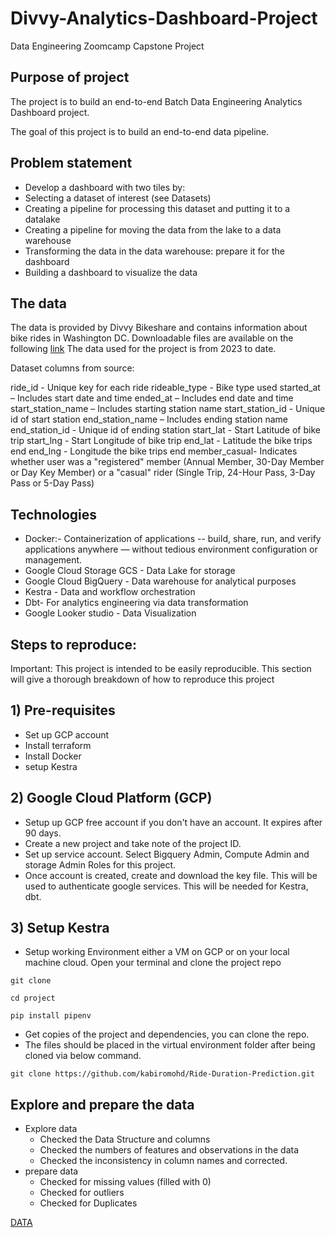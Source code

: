 # Divvy-Analytics-Dashboard-Project
Data Engineering Zoomcamp Capstone Project

## Purpose of project

The project is to build an end-to-end Batch Data Engineering Analytics Dashboard project. 

The goal of this project is to build an end-to-end data pipeline.

## Problem statement

- Develop a dashboard with two tiles by:
- Selecting a dataset of interest (see Datasets)
- Creating a pipeline for processing this dataset and putting it to a datalake
- Creating a pipeline for moving the data from the lake to a data warehouse
- Transforming the data in the data warehouse: prepare it for the dashboard
- Building a dashboard to visualize the data

## The data
The data is provided by Divvy Bikeshare and contains information about bike rides in Washington DC. Downloadable files are available on the following [link](https://divvy-tripdata.s3.amazonaws.com/index.html) The data used for the project is from 2023 to date.

Dataset columns from source:

ride_id - Unique key for each ride
rideable_type - Bike type used
started_at – Includes start date and time
ended_at – Includes end date and time
start_station_name – Includes starting station name
start_station_id - Unique id of start station
end_station_name – Includes ending station name
end_station_id - Unique id of ending station
start_lat - Start Latitude of bike trip
start_lng - Start Longitude of bike trip
end_lat - Latitude the bike trips end
end_lng - Longitude the bike trips end
member_casual- Indicates whether user was a "registered" member (Annual Member, 30-Day Member or Day Key Member) or a "casual" rider (Single Trip, 24-Hour Pass, 3-Day Pass or 5-Day Pass)

## Technologies

- Docker:- Containerization of applications -- build, share, run, and verify applications anywhere — without tedious environment configuration or management.
- Google Cloud Storage GCS - Data Lake for storage
- Google Cloud BigQuery - Data warehouse for analytical purposes
- Kestra - Data and workflow orchestration
- Dbt- For analytics engineering via data transformation
- Google Looker studio - Data Visualization


## Steps to reproduce:
Important: This project is intended to be easily reproducible. This section will give a thorough breakdown of how to reproduce this project

## 1) Pre-requisites
- Set up GCP account
- Install terraform
- Install Docker
- setup Kestra
  
## 2) Google Cloud Platform (GCP)
- Setup up GCP free account if you don't have an account. It expires after 90 days.
- Create a new project and take note of the project ID.
- Set up service account. Select Bigquery Admin, Compute Admin and storage Admin Roles for this project.
- Once account is created, create and download the key file. This will be used to authenticate google services. This will be needed for Kestra, dbt.

## 3) Setup Kestra

- Setup working Environment either a VM on GCP or on your local machine cloud. Open your terminal and clone the project repo
  
```
git clone 

cd project

pip install pipenv
```

- Get copies of the project and dependencies, you can clone the repo.
- The files should be placed in the virtual environment folder after being cloned via below command.

```
git clone https://github.com/kabiromohd/Ride-Duration-Prediction.git
```

## Explore and prepare the data
- Explore data
  - Checked the Data Structure and columns
  - Checked the numbers of features and observations in the data
  - Checked the inconsistency in column names and corrected.
- prepare data
  - Checked for missing values (filled with 0)
  - Checked for outliers
  - Checked for Duplicates


[DATA](https://divvy-tripdata.s3.amazonaws.com/index.html)

